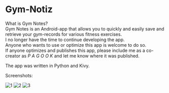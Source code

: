 # Gym-Notiz

What is Gym Notes?<br>
Gym Notes is an Android-app that allows you to quickly and easily save and retrieve your gym-records for various fitness exercises.<br>
I no longer have the time to continue developing the app.<br>
Anyone who wants to use or optimize this app is welcome to do so.<br>
If anyone optimizes and publishes this app, please include me as a co-creator as <i>P A G O O K</i> and let me know where it was published.

The app was written in Python and Kivy.

Screenshots:

![1](https://github.com/user-attachments/assets/052e5188-bae9-42fd-88aa-ea5966f0463e)
![2](https://github.com/user-attachments/assets/2a6049b3-7cd6-4daa-b10f-f12fb1cc9fa9)
![3](https://github.com/user-attachments/assets/c3d681d3-3b36-44e8-a86d-c10ffb925ef7)
